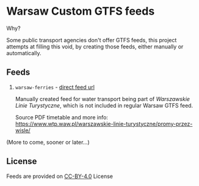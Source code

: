 # Warsaw Custom GTFS feeds

Why?

Some public transport agencies don't offer GTFS feeds, this project attempts at filling this void, by creating those feeds, either manually or automatically.

## Feeds

1. `warsaw-ferries` - [direct feed url](https://kasmar00.github.io/gtfs-warsaw-custom/feeds/warsaw-ferries/latest.zip")

    Manually created feed for water transport being part of _Warszawskie Linie Turystyczne_, which is not included in regular Warsaw GTFS feed.
    
    Source PDF timetable and more info: https://www.wtp.waw.pl/warszawskie-linie-turystyczne/promy-przez-wisle/

(More to come, sooner or later...)

## License
Feeds are provided on [CC-BY-4.0](https://spdx.org/licenses/CC-BY-4.0.html) License